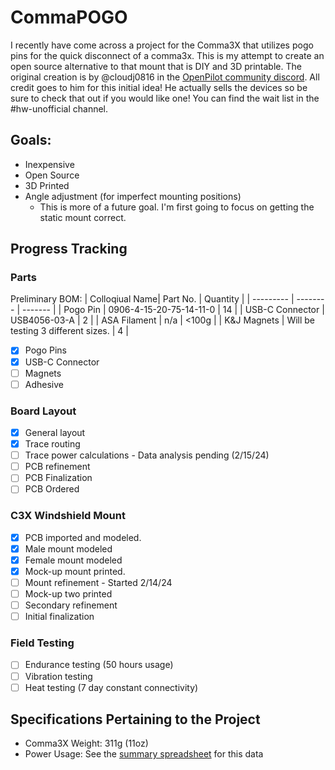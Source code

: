 # CommaPOGO
I recently have come across a project for the Comma3X that utilizes pogo pins for the quick disconnect of a comma3x. This is my attempt to create an open source alternative to that mount that is DIY and 3D printable. The original creation is by @cloudj0816 in the [OpenPilot community discord](https://discord.com/invite/avCJxEX). All credit goes to him for this initial idea! He actually sells the devices so be sure to check that out if you would like one! You can find the wait list in the #hw-unofficial channel. 

## Goals:
- Inexpensive
- Open Source
- 3D Printed
- Angle adjustment (for imperfect mounting positions)
    - This is more of a future goal. I'm first going to focus on getting the static mount correct.

## Progress Tracking
### Parts
Preliminary BOM: 
| Colloqiual Name| Part No.    | Quantity | 
| --------- | -------- | ------- | 
| Pogo Pin  | 0906-4-15-20-75-14-11-0  | 14 |
| USB-C Connector | USB4056-03-A | 2 |
| ASA Filament | n/a | <100g |
| K&J Magnets | Will be testing 3 different sizes. | 4 |

- [x] Pogo Pins
- [x] USB-C Connector
- [ ] Magnets
- [ ] Adhesive

### Board Layout
- [x] General layout
- [x] Trace routing
- [ ] Trace power calculations - Data analysis pending (2/15/24)
- [ ] PCB refinement 
- [ ] PCB Finalization
- [ ] PCB Ordered

### C3X Windshield Mount
- [x] PCB imported and modeled.
- [x] Male mount modeled
- [x] Female mount modeled
- [x] Mock-up mount printed.
- [ ] Mount refinement - Started 2/14/24
- [ ] Mock-up two printed
- [ ] Secondary refinement
- [ ] Initial finalization

### Field Testing
- [ ] Endurance testing (50 hours usage)
- [ ] Vibration testing
- [ ] Heat testing (7 day constant connectivity)

## Specifications Pertaining to the Project
- Comma3X Weight: 311g (11oz)
- Power Usage: See the [summary spreadsheet](/power_data/summary.xlsx) for this data
